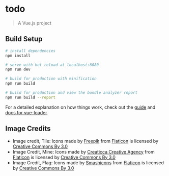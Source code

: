 # todo

> A Vue.js project

## Build Setup

``` bash
# install dependencies
npm install

# serve with hot reload at localhost:8080
npm run dev

# build for production with minification
npm run build

# build for production and view the bundle analyzer report
npm run build --report
```

For a detailed explanation on how things work, check out the [guide](http://vuejs-templates.github.io/webpack/) and [docs for vue-loader](http://vuejs.github.io/vue-loader).

## Image Credits

* Image credit, Tile: Icons made by [Freepik](http://www.freepik.com) from [Flaticon](https://www.flaticon.com/) is licensed by [Creative Commons By 3.0](http://creativecommons.org/licenses/by/3.0/)
* Image Credit, Mine: Icons made by [Creaticca Creative Agency](https://www.flaticon.com/authors/creaticca-creative-agency) from [Flaticon](https://www.flaticon.com/) is licensed by [Creative Commons By 3.0](http://creativecommons.org/licenses/by/3.0/)
* Image Credit, Flag: Icons made by [Smashicons](https://www.flaticon.com/authors/smashicons) from [Flaticon](https://www.flaticon.com/) is licensed by [Creative Commons By 3.0](http://creativecommons.org/licenses/by/3.0/)
